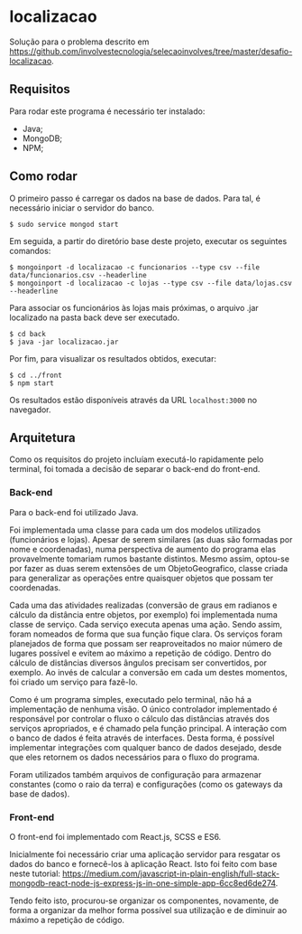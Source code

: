 # localizacao

Solução para o problema descrito em https://github.com/involvestecnologia/selecaoinvolves/tree/master/desafio-localizacao.

## Requisitos
Para rodar este programa é necessário ter instalado:
- Java;
- MongoDB;
- NPM;

## Como rodar
O primeiro passo é carregar os dados na base de dados. Para tal, é necessário iniciar o servidor do banco.
```
$ sudo service mongod start
```
Em seguida, a partir do diretório base deste projeto, executar os seguintes comandos:
```
$ mongoinport -d localizacao -c funcionarios --type csv --file data/funcionarios.csv --headerline
$ mongoinport -d localizacao -c lojas --type csv --file data/lojas.csv --headerline
```
Para associar os funcionários às lojas mais próximas, o arquivo .jar localizado na pasta back deve ser executado.
```
$ cd back
$ java -jar localizacao.jar
```
Por fim, para visualizar os resultados obtidos, executar:
```
$ cd ../front
$ npm start
```
Os resultados estão disponíveis através da URL `localhost:3000` no navegador.

## Arquitetura
Como os requisitos do projeto incluíam executá-lo rapidamente pelo terminal, foi tomada a decisão de separar o back-end do front-end.

### Back-end
Para o back-end foi utilizado Java.

Foi implementada uma classe para cada um dos modelos utilizados (funcionários e lojas). Apesar de serem similares (as duas são formadas por nome e coordenadas), numa perspectiva de aumento do programa elas provavelmente tomariam rumos bastante distintos. Mesmo assim, optou-se por fazer as duas serem extensões de um ObjetoGeografico, classe criada para generalizar as operações entre quaisquer objetos que possam ter coordenadas.

Cada uma das atividades realizadas (conversão de graus em radianos e cálculo da distância entre objetos, por exemplo) foi implementada numa classe de serviço. Cada serviço executa apenas uma ação. Sendo assim, foram nomeados de forma que sua função fique clara. Os serviços foram planejados de forma que possam ser reaproveitados no maior número de lugares possível e evitem ao máximo a repetição de código. Dentro do cálculo de distâncias diversos ângulos precisam ser convertidos, por exemplo. Ao invés de calcular a conversão em cada um destes momentos, foi criado um serviço para fazê-lo.

Como é um programa simples, executado pelo terminal, não há a implementação de nenhuma visão. O único controlador implementado é responsável por controlar o fluxo o cálculo das distâncias através dos serviços apropriados, e é chamado pela função principal.
A interação com o banco de dados é feita através de interfaces. Desta forma, é possível implementar integrações com qualquer banco de dados desejado, desde que eles retornem os dados necessários para o fluxo do programa.

Foram utilizados também arquivos de configuração para armazenar constantes (como o raio da terra) e configurações (como os gateways da base de dados).

### Front-end
O front-end foi implementado com React.js, SCSS e ES6.

Inicialmente foi necessário criar uma aplicação servidor para resgatar os dados do banco e fornecê-los à aplicação React. Isto foi feito com base neste tutorial: https://medium.com/javascript-in-plain-english/full-stack-mongodb-react-node-js-express-js-in-one-simple-app-6cc8ed6de274.

Tendo feito isto, procurou-se organizar os componentes, novamente, de forma a organizar da melhor forma possível sua utilização e de diminuir ao máximo a repetição de código.
